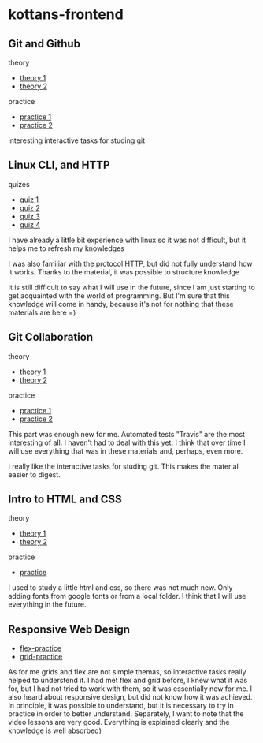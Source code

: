 # kottans-frontend

## Git and Github
theory
* [theory 1](https://github.com/Meylin-V/kottans-frontend/blob/main/task1_git_github/1.png) 
* [theory 2](https://github.com/Meylin-V/kottans-frontend/blob/main/task1_git_github/2.png) 

practice
* [practice 1](https://github.com/Meylin-V/kottans-frontend/blob/main/task1_git_github/ex1.png) 
* [practice 2](https://github.com/Meylin-V/kottans-frontend/blob/main/task1_git_github/ex2.png)

interesting interactive tasks for studing git


## Linux CLI, and HTTP
quizes
* [quiz 1](https://github.com/Meylin-V/kottans-frontend/blob/main/task2_linux/q1.png)
* [quiz 2](https://github.com/Meylin-V/kottans-frontend/blob/main/task2_linux/q1.png)
* [quiz 3](https://github.com/Meylin-V/kottans-frontend/blob/main/task2_linux/q1.png)
* [quiz 4](https://github.com/Meylin-V/kottans-frontend/blob/main/task2_linux/q1.png)

I have already a little bit experience with linux so it was not difficult, but it helps me to refresh my knowledges

I was also familiar with the protocol HTTP, but did not fully understand how it works. Thanks to the material, it was possible to structure knowledge

It is still difficult to say what I will use in the future, since I am just starting to get acquainted with the world of programming. But I'm sure that this knowledge will come in handy, because it's not for nothing that these materials are here =)

## Git Collaboration
theory
* [theory 1](https://github.com/Meylin-V/kottans-frontend/blob/main/task_git_collaboration/theory1.png) 
* [theory 2](https://github.com/Meylin-V/kottans-frontend/blob/main/task_git_collaboration/theory2.png) 

practice
* [practice 1](https://github.com/Meylin-V/kottans-frontend/blob/main/task_git_collaboration/practice1.png) 
* [practice 2](https://github.com/Meylin-V/kottans-frontend/blob/main/task_git_collaboration/practice2.png)

This part was enough new for me. Automated tests "Travis" are the most interesting of all. I haven't had to deal with this yet. I think that over time I will use everything that was in these materials and, perhaps, even more.

I really like the interactive tasks for studing git. This makes the material easier to digest.

## Intro to HTML and CSS
theory
* [theory 1](https://github.com/Meylin-V/kottans-frontend/blob/main/task_html_css_intro/theory1.jpg) 
* [theory 2](https://github.com/Meylin-V/kottans-frontend/blob/main/task_html_css_intro/theory2.jpg) 

practice
* [practice](https://github.com/Meylin-V/kottans-frontend/blob/main/task_html_css_intro/practice.jpg) 

I used to study a little html and css, so there was not much new. Only adding fonts from google fonts or from a local folder. I think that I will use everything in the future.

## Responsive Web Design
* [flex-practice](https://github.com/Meylin-V/kottans-frontend/blob/main/task_responsive_web_design/practice-flex.jpg)
* [grid-practice](https://github.com/Meylin-V/kottans-frontend/blob/main/task_responsive_web_design/practice-grid.jpg)

As for me grids and flex are not simple themas, so interactive tasks really helped to understend it.
I had met flex and grid before, I knew what it was for, but I had not tried to work with them, so it was essentially new for me.
I also heard about responsive design, but did not know how it was achieved. In principle, it was possible to understand, but it is necessary to try in practice in order to better understand.
Separately, I want to note that the video lessons are very good. Everything is explained clearly and the knowledge is well absorbed)